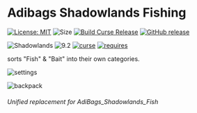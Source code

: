 # Adibags Shadowlands Fishing 
[![License: MIT](https://img.shields.io/badge/License-MIT-yellow.svg)](https://opensource.org/licenses/MIT)
![Size](https://img.shields.io/github/repo-size/N6REJ/AdiBags_Shadowlands_Fishing) 
[![Build Curse Release](https://github.com/N6REJ/AdiBags_Shadowlands_Fishing/actions/workflows/release.yml/badge.svg)](https://github.com/N6REJ/AdiBags_Shadowlands_Fishing/actions/workflows/release.yml) 
[![GitHub release](https://img.shields.io/github/release/N6REJ/AdiBags_Shadowlands_Fishing.svg)](https://GitHub.com/N6REJ/AdiBags_Shadowlands_Fishing/releases/)

![Shadowlands](https://img.shields.io/badge/Supports-Shadowlands-0B68D7)
![9.2](https://img.shields.io/badge/Ready_for-9.2-darkgreen)
[![curse](https://img.shields.io/badge/Curseforge_Project_ID:-446518-purple)](https://www.curseforge.com/wow/addons/adibags_shadowlands_Fishing)
[![requires](https://img.shields.io/badge/Requires-AdiBags-brown)](https://www.curseforge.com/wow/addons/adibags)

sorts "Fish" & "Bait" into their own categories.


![settings](https://user-images.githubusercontent.com/1850089/138686951-4f20ed0c-5e8e-4836-b901-feea97929033.png)

![backpack](https://user-images.githubusercontent.com/1850089/138689871-41f53c05-ca48-4325-ba4e-3d1c87d2ed7d.png)


###### Unified replacement for AdiBags_Shadowlands_Fish
